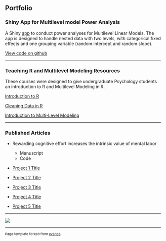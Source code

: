 ## Portfolio

### Shiny App for Multilevel model Power Analysis

A Shiny [app](https://georgiaclay.shinyapps.io/mlm_power_app/) to conduct power analyses for Multilevel Linear Models. The app is designed to handle nested data with two levels, with categorical fixed effects and one grouping variable (random intercept and random slope).

[View code on github](https://github.com/GeorgiaClay/mlm_power/tree/main)

---

### Teaching R and Multilevel Modeling Resources

These courses were designed to give undergraduate Psychology students an introduction to R and Multilevel Modeling in R.

[Introduction to R](https://georgiaclay.github.io/TEWA/introduction.html)

[Cleaning Data in R](https://georgiaclay.github.io/TEWA/cleaning-data.html)

[Introduction to Multi-Level Modeling](https://georgiaclay.github.io/TEWA/intro-to-hlm.html)

---


### Published Articles

- Rewarding cognitive effort increases the intrinsic value of mental labor
  - Manuscript
  - Code

- [Project 1 Title](http://example.com/)
- [Project 2 Title](http://example.com/)
- [Project 3 Title](http://example.com/)
- [Project 4 Title](http://example.com/)
- [Project 5 Title](http://example.com/)

---

<img src="images/dummy_thumbnail.jpg?raw=true"/>


---
<p style="font-size:11px">Page template forked from <a href="https://github.com/evanca/quick-portfolio">evanca</a></p>
<!-- Remove above link if you don't want to attibute -->
